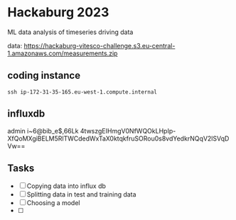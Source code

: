 # Hackaburg 2023

ML data analysis of timeseries driving data

data: <https://hackaburg-vitesco-challenge.s3.eu-central-1.amazonaws.com/measurements.zip>

## coding instance

`ssh ip-172-31-35-165.eu-west-1.compute.internal`

## influxdb

admin
i~6@bib_e$,66Lk
4twszgEIHmgV0NfWQOkLHpIp-XfQoMXgiBELM5RlTWCdedWxTaX0ktqkfruSORou0s8vdYedkrNQqV2lSVqDVw==



## Tasks

* [ ] Copying data into influx db
* [ ] Splitting data in test and training data
* [ ] Choosing a model
* [ ] 